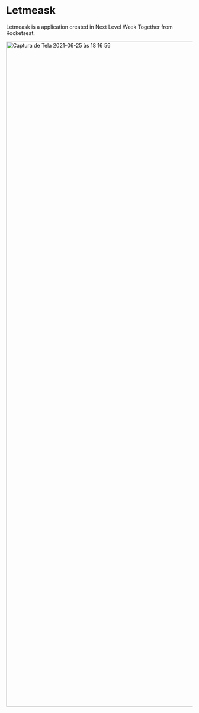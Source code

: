 # Letmeask
Letmeask is a application created in Next Level Week Together from Rocketseat.

<img width="1792" alt="Captura de Tela 2021-06-25 às 18 16 56" src="https://user-images.githubusercontent.com/11825151/123485969-8fb08400-d5e1-11eb-9b4e-fa10aa13d86f.png">
